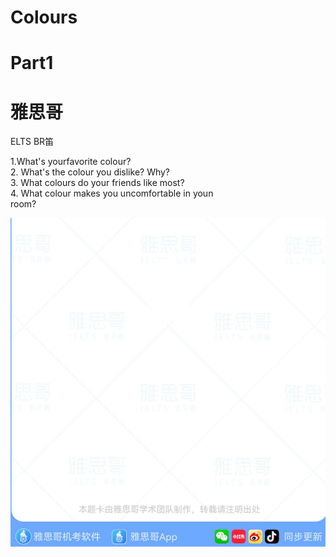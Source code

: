 # Colours  

# Part1  

# 雅思哥  

ELTS BR笛  

1.What's yourfavorite colour?   
2. What's the colour you dislike? Why?   
3. What colours do your friends like most?   
4. What colour makes you uncomfortable in youn   
room?  

![](images/0a33c390b6900533a2a65b2f66ce19d36653798a5906d89283ec3fe36d7c07c6.jpg)  